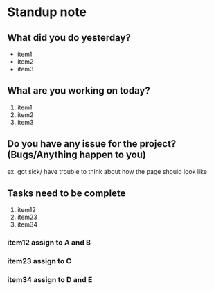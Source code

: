 # Standup note

## What did you do yesterday?
 - item1
 - item2
 - item3

## What are you working on today?
1. item1
2. item2
3. item3

## Do you have any issue for the project? (Bugs/Anything happen to you)
ex. got sick/ have trouble to think about how the page should look like

## Tasks need to be complete
1. item12
2. item23
3. item34

### item12 assign to A and B
### item23 assign to C
### item34 assign to D and E

